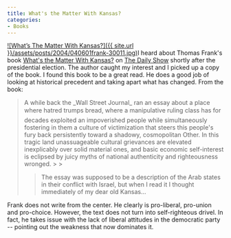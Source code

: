 ```yaml
---
title: What's the Matter With Kansas?
categories:
- Books
---
```


[![What’s The Matter With Kansas?]({{ site.url }}/assets/posts/2004/040601frank-30011.jpg)](http://www.amazon.com/dp/0805073396/?tag=thingelstad-20)I heard about Thomas Frank's book [What's the Matter With Kansas?](http://www.amazon.com/dp/0805073396/?tag=thingelstad-20) on [The Daily Show](http://www.comedycentral.com/tv_shows/thedailyshowwithjonstewart/) shortly after the presidential election. The author caught my interest and I picked up a copy of the book. I found this book to be a great read. He does a good job of looking at historical precedent and taking apart what has changed.
From the book:

<blockquote>A while back the _Wall Street Journal_ ran an essay about a place where hatred trumps bread, where a manipulative ruling class has for decades exploited an impoverished people while simultaneously fostering in them a culture of victimization that steers this people's fury back persistently toward a shadowy, cosmopolitan Other. In this tragic land unassuageable cultural grievances are elevated inexplicably over solid material ones, and basic economic self-interest is eclipsed by juicy myths of national authenticity and righteousness wronged.
> 
> 

> 
> The essay was supposed to be a description of the Arab states in their conflict with Israel, but when I read it I thought immediately of my dear old Kansas...

> 
> </blockquote>

Frank does not write from the center. He clearly is pro-liberal, pro-union and pro-choice. However, the text does not turn into self-righteous drivel. In fact, he takes issue with the lack of liberal attitudes in the democratic party -- pointing out the weakness that now dominates it.
